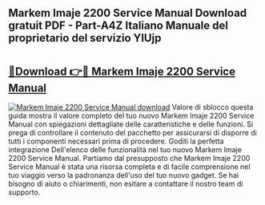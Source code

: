 ## Markem Imaje 2200 Service Manual Download gratuit PDF - Part-A4Z Italiano Manuale del proprietario del servizio YIUjp

# <h2><a href="http://df9my4w.blite.top/?on=Markem+Imaje+2200+Service+Manual">🔗Download 👉🔴 Markem Imaje 2200 Service Manual</a></h2>

[![Markem Imaje 2200 Service Manual download](https://i.imgur.com/lujVjoI.png)](http://df9my4w.blite.top/?on=Markem+Imaje+2200+Service+Manual)
Valore di sblocco questa guida mostra il valore completo del tuo nuovo Markem Imaje 2200 Service Manual con spiegazioni dettagliate delle caratteristiche e delle funzioni. Si prega di controllare il contenuto del pacchetto per assicurarsi di disporre di tutti i componenti necessari prima di procedere. Goditi la perfetta integrazione Dell'elenco delle funzionalità nel tuo nuovo Markem Imaje 2200 Service Manual. Partiamo dal presupposto che Markem Imaje 2200 Service Manual è stata una risorsa completa e di facile comprensione nel tuo viaggio verso la padronanza dell'uso del tuo nuovo gadget. Se hai bisogno di aiuto o chiarimenti, non esitare a contattare il nostro team di supporto.
